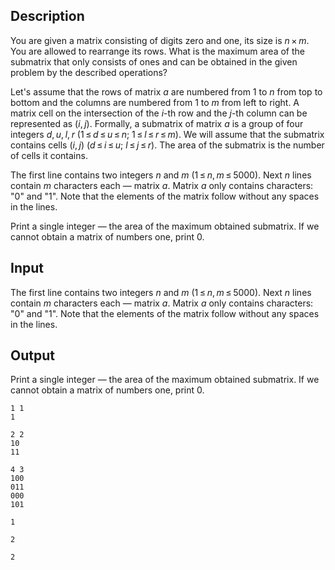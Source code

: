 ## Description

<div><p>You are given a matrix consisting of digits zero and one, its size is <span class="tex-span"><i>n</i> × <i>m</i></span>. You are allowed to rearrange its rows. What is the maximum area of the submatrix that only consists of ones and can be obtained in the given problem by the described operations?</p><p>Let's assume that the rows of matrix <span class="tex-span"><i>a</i></span> are numbered from 1 to <span class="tex-span"><i>n</i></span> from top to bottom and the columns are numbered from 1 to <span class="tex-span"><i>m</i></span> from left to right. A matrix cell on the intersection of the <span class="tex-span"><i>i</i></span>-th row and the <span class="tex-span"><i>j</i></span>-th column can be represented as <span class="tex-span">(<i>i</i>, <i>j</i>)</span>. Formally, a submatrix of matrix <span class="tex-span"><i>a</i></span> is a group of four integers <span class="tex-span"><i>d</i>, <i>u</i>, <i>l</i>, <i>r</i></span> <span class="tex-span">(1 ≤ <i>d</i> ≤ <i>u</i> ≤ <i>n</i>;&nbsp;1 ≤ <i>l</i> ≤ <i>r</i> ≤ <i>m</i>)</span>. We will assume that the submatrix contains cells <span class="tex-span">(<i>i</i>, <i>j</i>)</span> <span class="tex-span">(<i>d</i> ≤ <i>i</i> ≤ <i>u</i>;&nbsp;<i>l</i> ≤ <i>j</i> ≤ <i>r</i>)</span>. The area of the submatrix is the number of cells it contains.</p></div><div class="input-specification"><p>The first line contains two integers <span class="tex-span"><i>n</i></span> and <span class="tex-span"><i>m</i></span> <span class="tex-span">(1 ≤ <i>n</i>, <i>m</i> ≤ 5000)</span>. Next <span class="tex-span"><i>n</i></span> lines contain <span class="tex-span"><i>m</i></span> characters each — matrix <span class="tex-span"><i>a</i></span>. Matrix <span class="tex-span"><i>a</i></span> only contains characters: "<span class="tex-font-style-tt">0</span>" and "<span class="tex-font-style-tt">1</span>". Note that the elements of the matrix follow without any spaces in the lines.</p></div><div class="output-specification"><p>Print a single integer — the area of the maximum obtained submatrix. If we cannot obtain a matrix of numbers one, print 0.</p></div>

## Input

<p>The first line contains two integers <span class="tex-span"><i>n</i></span> and <span class="tex-span"><i>m</i></span> <span class="tex-span">(1 ≤ <i>n</i>, <i>m</i> ≤ 5000)</span>. Next <span class="tex-span"><i>n</i></span> lines contain <span class="tex-span"><i>m</i></span> characters each — matrix <span class="tex-span"><i>a</i></span>. Matrix <span class="tex-span"><i>a</i></span> only contains characters: "<span class="tex-font-style-tt">0</span>" and "<span class="tex-font-style-tt">1</span>". Note that the elements of the matrix follow without any spaces in the lines.</p>

## Output

<p>Print a single integer — the area of the maximum obtained submatrix. If we cannot obtain a matrix of numbers one, print 0.</p>





```input1
1 1
1

```




```input2
2 2
10
11

```




```input3
4 3
100
011
000
101

```




```output1
1

```




```output2
2

```




```output3
2

```


